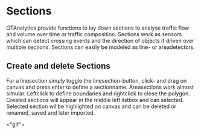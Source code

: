 # Sections

OTAnalytics provide functions to lay down sections to analyse traffic flow and volume over time or traffic composition. Sections work as sensors which can detect crossing events and the direction of objects if driven over multiple sections. Sections can easily be modeled as line- or areadetectors. 



## Create and delete Sections

For a linesection simply toggle the linesection-button, click- and drag on canvas and press enter to define a sectionname. Areasections work almost simular. Leftclick to define boundaries and rightclick to close the polygon. Created sections will appear in the middle left listbox and can selected. Selected section wil be highlighted on canvas and can be deleted or renamed, saved and later imported.


<"gif">